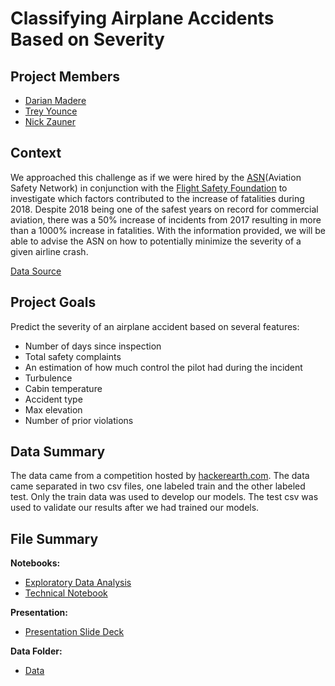 # Classifying Airplane Accidents Based on Severity

## Project Members

* [Darian Madere](https://github.com/dalayne95)
* [Trey Younce](https://github.com/treyounce)
* [Nick Zauner](https://github.com/nzauner)


## Context
We approached this challenge as if we were hired by the [ASN](https://aviation-safety.net)(Aviation Safety Network) in conjunction with the [Flight Safety Foundation](https://flightsafety.org) to investigate which factors contributed to the increase of fatalities during 2018.
Despite 2018 being one of the safest years on record for commercial aviation, there was a 50% increase of incidents  from 2017 resulting in more than a 1000% increase in fatalities.
With the information provided, we will be able to advise the ASN on how to potentially minimize the severity of a given airline crash.

[Data Source](https://www.hackerearth.com/challenges/competitive/airplane-accident-severity-hackerearth-machine-learning-challenge/machine-learning/how-severe-can-an-airplane-accident-be-03e7a3f1/)

## Project Goals

Predict the severity of an airplane accident based on several features:
* Number of days since inspection
* Total safety complaints
* An estimation of how much control the pilot had during the incident
* Turbulence
* Cabin temperature
* Accident type
* Max elevation
* Number of prior violations

## Data Summary 
The data came from a competition hosted by [hackerearth.com](https://www.hackerearth.com/challenges/competitive/airplane-accident-severity-hackerearth-machine-learning-challenge/machine-learning/how-severe-can-an-airplane-accident-be-03e7a3f1/). The data came separated in two csv files, one labeled train and the other labeled test. Only the train data was used to develop our models. The test csv was used to validate our results after we had trained our models. 

## File Summary

**Notebooks:**
* [Exploratory Data Analysis](https://github.com/dalayne95/airplane-crash-predictor/blob/nick/EDA-darian.ipynb)
* [Technical Notebook]()

**Presentation:**
* [Presentation Slide Deck]()

**Data Folder:**
* [Data](https://github.com/dalayne95/airplane-crash-predictor/tree/nick/3c055e822d5b11ea)




